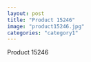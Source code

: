 ```yaml
---
layout: post
title: "Product 15246"
image: "product15246.jpg"
categories: "category1"
---
```

Product 15246
